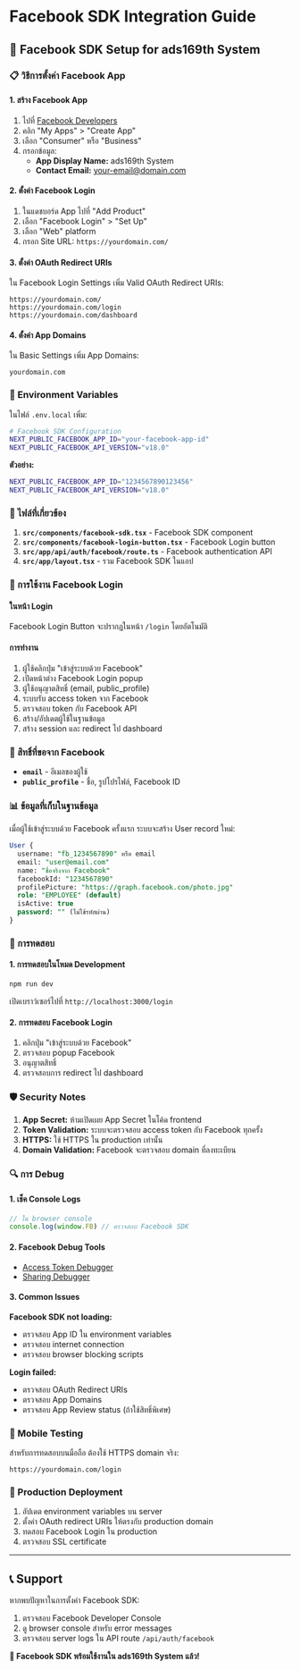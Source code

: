 # Facebook SDK Integration Guide

## 🚀 Facebook SDK Setup for ads169th System

### 📋 วิธีการตั้งค่า Facebook App

#### 1. สร้าง Facebook App
1. ไปที่ [Facebook Developers](https://developers.facebook.com/)
2. คลิก "My Apps" > "Create App"
3. เลือก "Consumer" หรือ "Business"
4. กรอกข้อมูล:
   - **App Display Name:** ads169th System
   - **Contact Email:** your-email@domain.com

#### 2. ตั้งค่า Facebook Login
1. ในแดชบอร์ด App ไปที่ "Add Product"
2. เลือก "Facebook Login" > "Set Up"
3. เลือก "Web" platform
4. กรอก Site URL: `https://yourdomain.com/`

#### 3. ตั้งค่า OAuth Redirect URIs
ใน Facebook Login Settings เพิ่ม Valid OAuth Redirect URIs:
```
https://yourdomain.com/
https://yourdomain.com/login
https://yourdomain.com/dashboard
```

#### 4. ตั้งค่า App Domains
ใน Basic Settings เพิ่ม App Domains:
```
yourdomain.com
```

### 🔧 Environment Variables

ในไฟล์ `.env.local` เพิ่ม:
```bash
# Facebook SDK Configuration
NEXT_PUBLIC_FACEBOOK_APP_ID="your-facebook-app-id"
NEXT_PUBLIC_FACEBOOK_API_VERSION="v18.0"
```

**ตัวอย่าง:**
```bash
NEXT_PUBLIC_FACEBOOK_APP_ID="1234567890123456"
NEXT_PUBLIC_FACEBOOK_API_VERSION="v18.0"
```

### 📁 ไฟล์ที่เกี่ยวข้อง

1. **`src/components/facebook-sdk.tsx`** - Facebook SDK component
2. **`src/components/facebook-login-button.tsx`** - Facebook Login button
3. **`src/app/api/auth/facebook/route.ts`** - Facebook authentication API
4. **`src/app/layout.tsx`** - รวม Facebook SDK ในแอป

### 🔑 การใช้งาน Facebook Login

#### ในหน้า Login
Facebook Login Button จะปรากฏในหน้า `/login` โดยอัตโนมัติ

#### การทำงาน
1. ผู้ใช้คลิกปุ่ม "เข้าสู่ระบบด้วย Facebook"
2. เปิดหน้าต่าง Facebook Login popup
3. ผู้ใช้อนุญาตสิทธิ์ (email, public_profile)
4. ระบบรับ access token จาก Facebook
5. ตรวจสอบ token กับ Facebook API
6. สร้าง/อัปเดตผู้ใช้ในฐานข้อมูล
7. สร้าง session และ redirect ไป dashboard

### 🔐 สิทธิ์ที่ขอจาก Facebook

- **`email`** - อีเมลของผู้ใช้
- **`public_profile`** - ชื่อ, รูปโปรไฟล์, Facebook ID

### 📊 ข้อมูลที่เก็บในฐานข้อมูล

เมื่อผู้ใช้เข้าสู่ระบบด้วย Facebook ครั้งแรก ระบบจะสร้าง User record ใหม่:

```sql
User {
  username: "fb_1234567890" หรือ email
  email: "user@email.com"
  name: "ชื่อจริงจาก Facebook"
  facebookId: "1234567890"
  profilePicture: "https://graph.facebook.com/photo.jpg"
  role: "EMPLOYEE" (default)
  isActive: true
  password: "" (ไม่ใช้รหัสผ่าน)
}
```

### 🎯 การทดสอบ

#### 1. การทดสอบในโหมด Development
```bash
npm run dev
```
เปิดเบราว์เซอร์ไปที่ `http://localhost:3000/login`

#### 2. การทดสอบ Facebook Login
1. คลิกปุ่ม "เข้าสู่ระบบด้วย Facebook"
2. ตรวจสอบ popup Facebook
3. อนุญาตสิทธิ์
4. ตรวจสอบการ redirect ไป dashboard

### 🛡️ Security Notes

1. **App Secret:** ห้ามเปิดเผย App Secret ในโค้ด frontend
2. **Token Validation:** ระบบจะตรวจสอบ access token กับ Facebook ทุกครั้ง
3. **HTTPS:** ใช้ HTTPS ใน production เท่านั้น
4. **Domain Validation:** Facebook จะตรวจสอบ domain ที่ลงทะเบียน

### 🔍 การ Debug

#### 1. เช็ค Console Logs
```javascript
// ใน browser console
console.log(window.FB) // ตรวจสอบ Facebook SDK
```

#### 2. Facebook Debug Tools
- [Access Token Debugger](https://developers.facebook.com/tools/debug/accesstoken/)
- [Sharing Debugger](https://developers.facebook.com/tools/debug/)

#### 3. Common Issues

**Facebook SDK not loading:**
- ตรวจสอบ App ID ใน environment variables
- ตรวจสอบ internet connection
- ตรวจสอบ browser blocking scripts

**Login failed:**
- ตรวจสอบ OAuth Redirect URIs
- ตรวจสอบ App Domains
- ตรวจสอบ App Review status (ถ้าใช้สิทธิ์พิเศษ)

### 📱 Mobile Testing

สำหรับการทดสอบบนมือถือ ต้องใช้ HTTPS domain จริง:
```
https://yourdomain.com/login
```

### 🚀 Production Deployment

1. อัปเดต environment variables บน server
2. ตั้งค่า OAuth redirect URIs ให้ตรงกับ production domain
3. ทดสอบ Facebook Login ใน production
4. ตรวจสอบ SSL certificate

---

## 📞 Support

หากพบปัญหาในการตั้งค่า Facebook SDK:
1. ตรวจสอบ Facebook Developer Console
2. ดู browser console สำหรับ error messages
3. ตรวจสอบ server logs ใน API route `/api/auth/facebook`

**🎉 Facebook SDK พร้อมใช้งานใน ads169th System แล้ว!**